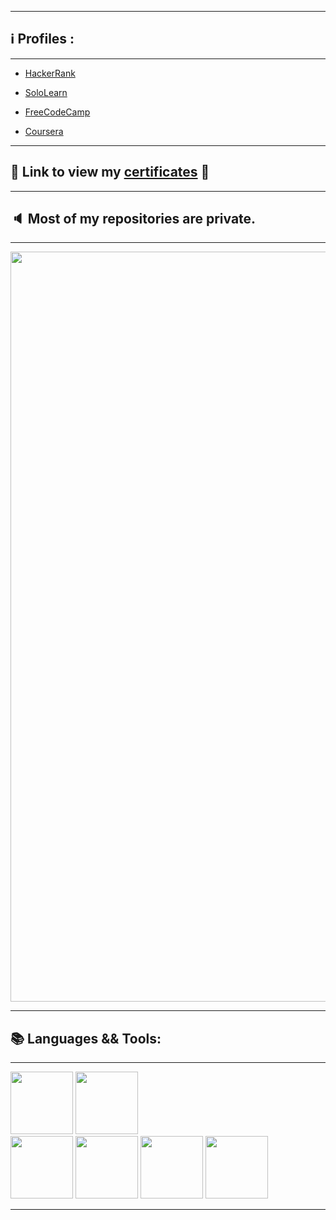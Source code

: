 
---

## :information_source: Profiles :

---

* [HackerRank](https://www.hackerrank.com/Alaamimi)

* [SoloLearn](https://www.sololearn.com/profile/21098635)

* [FreeCodeCamp](https://www.freecodecamp.org/alaamimi)

* [Coursera](https://www.coursera.org/user/2932bdef3b407e53d4c2512e07ddd207)

---

## :1st_place_medal: Link to view my [certificates](https://github.com/alaamimi/Certificates) :1st_place_medal:

---

## :speaker: Most of my repositories are private.

---

</p>
<p align="center">  
<img src="https://steamuserimages-a.akamaihd.net/ugc/2419998257285703812/AA29C335462FF165313CD8F167496E0C869028FA/" width="1200">
</p>

---

## 📚 Languages && Tools:

---
</p aligne = "left">

<code><img src="https://www.vectorlogo.zone/logos/gnu_bash/gnu_bash-ar21.svg" width="100" /></code> 
<code><img src="https://www.vectorlogo.zone/logos/java/java-ar21.svg" width="100" /></code>   
<code><img src="https://www.vectorlogo.zone/logos/python/python-ar21.svg" width="100" /></code>
<code><img src="https://www.vectorlogo.zone/logos/git-scm/git-scm-ar21.svg" width="100"/></code>
<code><img src="https://www.vectorlogo.zone/logos/javascript/javascript-horizontal.svg" width="100"/></code>
<code><img src="https://www.vectorlogo.zone/logos/microsoft_vb/microsoft_vb-ar21.svg" width="100"/></code>

<hr>

<br/>
